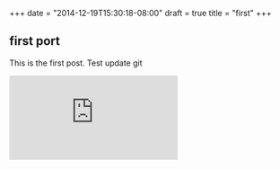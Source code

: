 +++
date = "2014-12-19T15:30:18-08:00"
draft = true
title = "first"
+++

## first port

This is the first post.
Test update git


[![Analytics](https://kubernetes-site.appspot.com/UA-36037335-10/GitHub/git-sync/demo/blog/content/post/first.md?pixel)]()
